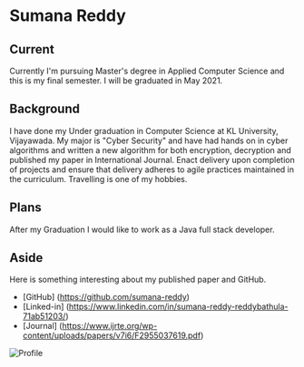 # Sumana Reddy

## Current
Currently I'm pursuing  Master's degree in Applied Computer Science and this is my final semester. I will be graduated in May 2021.

## Background
I have done my Under graduation in Computer Science at KL University, Vijayawada. My major is "Cyber Security" and have had hands on in cyber algorithms and written a new algorithm for both encryption, decryption and published my paper in International Journal. Enact delivery upon completion of projects and ensure that delivery adheres to agile practices maintained in the curriculum. Travelling is one of my hobbies.

## Plans
After my Graduation I would like to work as a Java full stack developer.

## Aside
Here is something interesting about my published paper and GitHub.

- [GitHub] (https://github.com/sumana-reddy)
- [Linked-in] (https://www.linkedin.com/in/sumana-reddy-reddybathula-71ab51203/)
- [Journal] (https://www.ijrte.org/wp-content/uploads/papers/v7i6/F2955037619.pdf)

![Profile](https://avatars1.githubusercontent.com/u/60016064?s=460&u=33898f8b8524f47cd6c76f8ecc4e022cdaa1c118&v=4)
